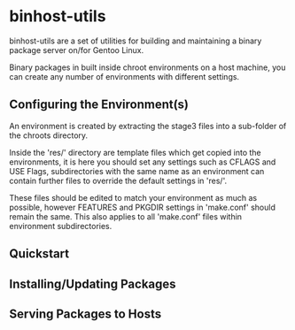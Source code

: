 binhost-utils
=============

binhost-utils are a set of utilities for building and maintaining a binary 
package server on/for Gentoo Linux.

Binary packages in built inside chroot environments on a host machine, you can
create any number of environments with different settings.

Configuring the Environment(s)
------------------------------

An environment is created by extracting the stage3 files into a sub-folder
of the chroots directory.

Inside the 'res/' directory are template files which get copied into the
environments, it is here you should set any settings such as CFLAGS and 
USE Flags, subdirectories with the same name as an environment can contain 
further files to override the default settings in 'res/'.

These files should be edited to match your environment as much as possible,
however FEATURES and PKGDIR settings in 'make.conf' should remain the same. 
This also applies to all 'make.conf' files within environment subdirectories.

Quickstart
----------

Installing/Updating Packages
----------------------------

Serving Packages to Hosts
-------------------------
